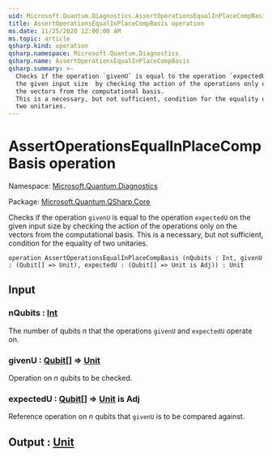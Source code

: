 ```yaml
---
uid: Microsoft.Quantum.Diagnostics.AssertOperationsEqualInPlaceCompBasis
title: AssertOperationsEqualInPlaceCompBasis operation
ms.date: 11/25/2020 12:00:00 AM
ms.topic: article
qsharp.kind: operation
qsharp.namespace: Microsoft.Quantum.Diagnostics
qsharp.name: AssertOperationsEqualInPlaceCompBasis
qsharp.summary: >-
  Checks if the operation `givenU` is equal to the operation `expectedU` on
  the given input size  by checking the action of the operations only on
  the vectors from the computational basis.
  This is a necessary, but not sufficient, condition for the equality of
  two unitaries.
---
```


# AssertOperationsEqualInPlaceCompBasis operation

Namespace: [Microsoft.Quantum.Diagnostics](xref:Microsoft.Quantum.Diagnostics)

Package: [Microsoft.Quantum.QSharp.Core](https://nuget.org/packages/Microsoft.Quantum.QSharp.Core)


Checks if the operation `givenU` is equal to the operation `expectedU` onthe given input size  by checking the action of the operations only onthe vectors from the computational basis.This is a necessary, but not sufficient, condition for the equality oftwo unitaries.

```qsharp
operation AssertOperationsEqualInPlaceCompBasis (nQubits : Int, givenU : (Qubit[] => Unit), expectedU : (Qubit[] => Unit is Adj)) : Unit
```


## Input

### nQubits : [Int](xref:microsoft.quantum.user-guide.language.types)

The number of qubits $n$ that the operations `givenU` and `expectedU` operate on.


### givenU : [Qubit](xref:microsoft.quantum.concepts.the-qubit)[] => [Unit](xref:microsoft.quantum.user-guide.language.types) 

Operation on $n$ qubits to be checked.


### expectedU : [Qubit](xref:microsoft.quantum.concepts.the-qubit)[] => [Unit](xref:microsoft.quantum.user-guide.language.types)  is Adj

Reference operation on $n$ qubits that `givenU` is to be compared against.



## Output : [Unit](xref:microsoft.quantum.user-guide.language.types)

